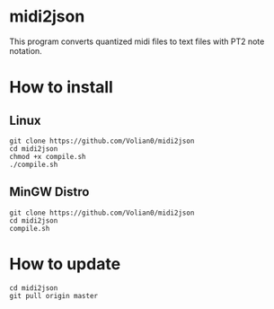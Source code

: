 # midi2json
This program converts quantized midi files to text files with PT2 note notation.
# How to install
## Linux
`git clone https://github.com/Volian0/midi2json`  
`cd midi2json`  
`chmod +x compile.sh`  
`./compile.sh`  
## MinGW Distro
`git clone https://github.com/Volian0/midi2json`  
`cd midi2json`  
`compile.sh`  
# How to update
`cd midi2json`  
`git pull origin master`  
